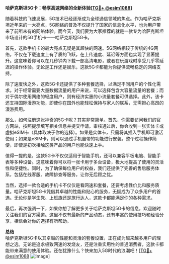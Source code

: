 **哈萨克斯坦5G卡：畅享高速网络的全新体验[[TG💪+ @esim1088](https://t.me/s/esim1088)]**

随着科技的飞速发展，5G技术已经逐渐成为全球通信领域的焦点。作为哈萨克斯坦近年来的一大亮点，5G网络的普及不仅提升了国家的信息化水平，也为用户带来了前所未有的网络体验。而今天，我们要为大家推荐的就是一款专为哈萨克斯坦市场设计的5G手机卡——哈萨克斯坦5G卡。

首先，这款手机卡的最大亮点无疑是其超快的网速。5G网络相较于传统的4G网络，不仅在下载速度上有了质的飞跃，在上传速度、延迟等方面也实现了显著提升。这意味着你可以在几秒钟内下载一部高清电影，或者在玩游戏时享受几乎零延迟的操作体验。无论是工作还是娱乐，这款5G卡都能为你提供流畅稳定的网络支持。

除了速度快之外，这款5G卡还提供了多种套餐选择，以满足不同用户的个性化需求。对于经常需要大量数据流量的用户来说，可以选择包含大容量流量的套餐；而对于偶尔使用网络的轻度用户，则有经济实惠的小流量套餐可供选择。此外，该卡还支持国际漫游功能，即使你在国外也能轻松保持与家人的联系，无需担心高昂的漫游费用。

那么，如何注册这张神奇的5G卡呢？其实非常简单。首先，你需要访问我们的官方网站，按照提示填写相关信息并提交申请。审核通过后，你会收到一张实体卡或虚拟eSIM卡（具体取决于你的选择）。如果是实体卡，只需将其插入手机即可激活使用；如果是eSIM卡，则可以通过手机自带的功能进行安装。整个过程操作简便，即使是初次接触这类产品的用户也能快速上手。

值得一提的是，这款5G卡不仅仅适用于智能手机，还可以兼容平板电脑、智能手表等多种设备。这意味着你可以将一张卡用于多台设备，极大地提高了使用的灵活性和便捷性。同时，为了确保每位用户的权益，我们还提供了完善的售后服务体系，包括在线客服、故障排查等服务，让你无后顾之忧。

当然，选择一款合适的手机卡不仅仅是看网速和套餐，还要考虑性价比和服务质量。哈萨克斯坦5G卡凭借其卓越的性能和贴心的服务，无疑成为了众多用户的首选。无论你是学生党、上班族还是旅行达人，这款卡都能满足你的各种需求。

最后，再次强调一下，如果你想了解更多关于哈萨克斯坦5G卡的信息，欢迎随时关注我们的官方渠道。这里不仅有最新的产品动态，还有丰富的使用技巧和经验分享，相信会对你的选择有所帮助。

**总结**  
哈萨克斯坦5G卡以其卓越的性能和灵活的套餐设置，正在成为越来越多用户的理想之选。无论是追求极致网速的发烧友，还是注重实用性的普通消费者，这款卡都能带来满意的使用体验。还在犹豫什么？快来加入5G时代的浪潮吧！[[TG💪+ @esim1088](https://t.me/s/esim1088) ![Image](https://i.postimg.cc/4NQfJmqS/Snipaste-2025-05-13-00-14-12.png)]